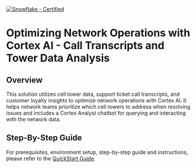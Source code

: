 [![Snowflake - Certified](https://img.shields.io/badge/Snowflake-Certified-2ea44f?style=for-the-badge&logo=snowflake)](https://developers.snowflake.com/solutions/)

# Optimizing Network Operations with Cortex AI - Call Transcripts and Tower Data Analysis

## Overview

This solution utilizes cell tower data, support ticket call transcripts, and customer loyalty insights to optimize network operations with Cortex AI. It helps network teams prioritize which cell towers to address when resolving issues and includes a Cortex Analyst chatbot for querying and interacting with the network data.

## Step-By-Step Guide

For prerequisites, environment setup, step-by-step guide and instructions, please refer to the [QuickStart Guide](https://quickstarts.snowflake.com/guide/optimizing-network-operations-with-cortex-ai-call-transcripts-and-tower-data-analysis/index.html?index=..%2F..index#0).
